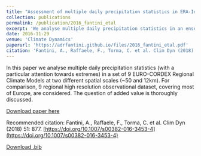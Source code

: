 ```yaml
---
title: "Assessment of multiple daily precipitation statistics in ERA-Interim driven Med-CORDEX and EURO-CORDEX experiments against high resolution observations"
collection: publications
permalink: /publication/2016_fantini_etal
excerpt: 'We analyse multiple daily precipitation statistics in an ensemble of EURO-CORDEX Regional Climate Models, comparing them with high resolution observations'
date: 2016-11-29
venue: 'Climate Dynamics'
paperurl: 'https://adrfantini.github.io/files/2016_fantini_etal.pdf'
citation: 'Fantini, A., Raffaele, F., Torma, C. et al. Clim Dyn (2018) 51: 877. [https://doi.org/10.1007/s00382-016-3453-4](https://doi.org/10.1007/s00382-016-3453-4)'
---
```


In this paper we analyse multiple daily precipitation statistics (with a particular attention towards extremes) in a set of 9 EURO-CORDEX Regional Climate Models at two different spatial scales (~50 and 12km). For comparison, 9 regional high resolution observational dataset, covering most of Europe, are considered. The question of added value is thoroughly discussed.

[Download paper here](https://adrfantini.github.io/files/2016_fantini_etal.pdf)

Recommended citation: Fantini, A., Raffaele, F., Torma, C. et al. Clim Dyn (2018) 51: 877. [https://doi.org/10.1007/s00382-016-3453-4](https://doi.org/10.1007/s00382-016-3453-4)

[Download .bib](https://citation-needed.springer.com/v2/references/10.1007/s00382-016-3453-4?format=bibtex&flavour=citation)
